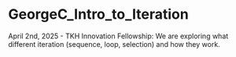 # GeorgeC_Intro_to_Iteration
April 2nd, 2025 - TKH Innovation Fellowship: We are exploring what different iteration (sequence, loop, selection) and how they work.
